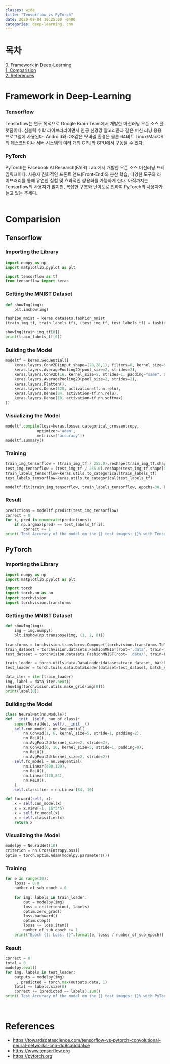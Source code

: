 ```yaml
---
classes: wide
title: "Tensorflow vs PyTorch"
date: 2020-08-04 10:25:00 -0400
categories: deep-learning, cnn
---
```


# 목차
[0. Framework in Deep-Learning](#framework-in-deep-learning)   
[1. Comparision](#comparision)   
[2. References](#references)
<br>

# Framework in Deep-Learning
### Tensorflow
Tensorflow는 연구 목적으로 Google Brain Team에서 개발한 머신러닝 오픈 소스 플랫폼이다. 심볼릭 수학 라이브러리이면서 인공 신경망 알고리즘과 같은 머신 러닝 응용프로그램에 사용된다. Android와 iOS같은 모바일 환경은 물론 64비트 Linux/MacOS의 데스크탑이나 서버 시스템의 여러 개의 CPU와 GPU에서 구동될 수 있다. 

### PyTorch
PyTorch는 Facebook AI Research(FAIR) Lab.에서 개발한  오픈 소스 머신러닝 프레임워크이다. 사용자 친화적인 프론트 앤드(Front-End)와 분산 학습, 다양한 도구와 라이브러리를 통해 유연한 실험 및 효과적인 상용화를 가능하게 한다. 아직까지는 Tensorflow의 사용자가 많지만, 복잡한 구조와 난이도로 인하여 PyTorch의 사용자가 늘고 있는 추세다.   
<br>


# Comparision
## Tensorflow
### Importing the Library
```python
import numpy as np
import matplotlib.pyplot as plt

import tensorflow as tf
from tensorflow import keras
```
### Getting the MNIST Dataset
```python
def showImg(img):   
    plt.imshow(img)

fashion_mnist = keras.datasets.fashion_mnist
(train_img_tf, train_labels_tf), (test_img_tf, test_labels_tf) = fashion_mnist.load_data()

showImg(train_img_tf[0])
print(train_labels_tf[0])
```
### Building the Model
```python
modeltf = keras.Sequential([   
    keras.layers.Conv2D(input_shape=(28,28,1), filters=6, kernel_size=5, strides=1, padding="same", activation=tf.nn.relu),
    keras.layers.AveragePooling2D(pool_size=2, strides=2),
    keras.layers.Conv2D(16, kernel_size=5, strides=1, padding="same", activation=tf.nn.relu),
    keras.layers.AveragePooling2D(pool_size=2, strides=2),
    keras.layers.Flatten(),
    keras.layers.Dense(120, activation=tf.nn.relu),
    keras.layers.Dense(84, activation=tf.nn.relu),
    keras.layers.Dense(10, activation=tf.nn.softmax)
])
```
### Visualizing the Model
```python
modeltf.compile(loss=keras.losses.categorical_crossentropy,
              optimizer='adam',
              metrics=['accuracy'])
modeltf.summary()
```
### Training
```python
train_img_tensorflow = (train_img_tf / 255.0).reshape(train_img_tf.shape[0], 28, 28, 1)
test_img_tensorflow = (test_img_tf / 255.0).reshape(test_img_tf.shape[0], 28, 28 ,1)
train_labels_tensorflow=keras.utils.to_categorical(train_labels_tf)
test_labels_tensorflow=keras.utils.to_categorical(test_labels_tf)

modeltf.fit(train_img_tensorflow, train_labels_tensorflow, epochs=30, batch_size=32)
```
### Result
```python
predictions = modeltf.predict(test_img_tensorflow)
correct = 0
for i, pred in enumerate(predictions):
    if np.argmax(pred) == test_labels_tf[i]:
        correct += 1
print('Test Accuracy of the model on the {} test images: {}% with TensorFlow'.format(test_img_tf.shape[0], 100 * correct/test_img_tf.shape[0]))
```
## PyTorch
### Importing the Library
```python
import numpy as np
import matplotlib.pyplot as plt

import torch
import torch.nn as nn
import torchvision
import torchvision.transforms
```
### Getting the MNIST Dataset
```python
def showImg(img):   
    img = img.numpy()   
    plt.imshow(np.transpose(img, (1, 2, 0)))   

transforms = torchvision.transforms.Compose([torchvision.transforms.ToTensor])
train_dataset = torchvision.datasets.FashionMNIST(root='.data', train=True, transform=transforms, download=True)
test_dataset = torchvision.datasets.FashionMNIST(root='.data/', train=Fasle, transform=transforms, download=True)

train_loader = torch.utils.data.DataLoader(dataset=train_dataset, batch_size=32, shuffle=False)
test_loader = torch.tuils.data.DataLoader(dataset=test_dataset, batch_size=32, shuffle=False)

data_iter = iter(train_loader)
img, label = data_iter.next()
showImg(torchvision.utils.make_grid(img[0]))
print(label[0])
```
### Building the Model
```python
class NeuralNet(nn.Module):
def __init__(self, num_of_class):
    super(NeuralNet, self).__init__()
    self.cnn_model = nn.Sequential(
        nn.Conv2d(1, 6, kernel_size=5, stride=1, padding=2),
        nn.ReLU(),
        nn.AvgPool2d(kernel_size=2, stride=2),
        nn.Conv2d(6, 16, kernel_size=5, stride=1, padding=0),
        nn.ReLU(),
        nn.AvgPool2d(kernel_size=2, stride=2))
    self.fc_model = nn.Sequential(
        nn.Linear(400,120),
        nn.ReLU(),
        nn.Linear(120,84),
        nn.ReLU(),
    )
    self.classifier = nn.Linear(84, 10)

def forward(self, x):
    x = self.cnn_model(x)
    x = x.view(-1, 16*5*5)
    x = self.fc_model(x)
    x = self.classifier(x)
    return x
```
### Visualizing the Model
```python
modelpy = NeuralNet(10)
criterion = nn.CrossEntropyLoss()
optim = torch.optim.Adam(modelpy.parameters())
```
### Training
```python
for e in range(30):
    losss = 0.0
    number_of_sub_epoch = 0

    for img, labels in train_loader:
        out = modelpy(img)
        loss = criterion(out, labels)
        optim.zero_grad()
        loss.backward()
        optim.step()
        losss += loss.item()
        number_of_sub_epoch += 1
    print("Epoch {}: Loss: {}".format(e, losss / number_of_sub_epoch))
```
### Result
```python
correct = 0
total = 0
modelpy.eval()
for img, labels in test_loader:
    outputs = modelpy(img)
    _, predicted = torch.max(outputs.data, 1)
    total += labels.size(0)
    correct += (predicted == labels).sum()
print('Test Accuracy of the model on the {} test images: {}% with PyTorch'.format(total, 100 * correct // total))
```
<br>


# References
- https://towardsdatascience.com/tensorflow-vs-pytorch-convolutional-neural-networks-cnn-dd9ca6ddafce
- https://www.tensorflow.org
- https://pytorch.org
